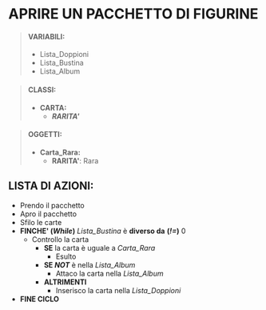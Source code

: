 # APRIRE UN PACCHETTO DI FIGURINE

> #### VARIABILI:
>
> - Lista_Doppioni
> - Lista_Bustina
> - Lista_Album

> #### CLASSI:
>
> - **CARTA:**
>   - _**RARITA'**_

> #### OGGETTI:
>
> - **Carta_Rara:**
>   - **RARITA'**: Rara

## LISTA DI AZIONI:

- Prendo il pacchetto
- Apro il pacchetto
- Sfilo le carte
- **FINCHE' (_While_)** _Lista_Bustina_ è **diverso da** **(_!=_)** 0
  - Controllo la carta
    - **SE** la carta è uguale a _Carta_Rara_
      - Esulto
    - **SE _NOT_** è nella _Lista_Album_
      - Attaco la carta nella _Lista_Album_
    - **ALTRIMENTI**
      - Inserisco la carta nella _Lista_Doppioni_
- **FINE CICLO**
